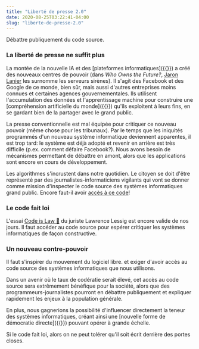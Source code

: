 ```yaml
---
title: "Liberté de presse 2.0"
date: 2020-08-25T03:22:41-04:00
slug: "liberte-de-presse-2.0"
---
```


Débattre publiquement du code source.

<!--more-->

### La liberté de presse ne suffit plus

La montée de la nouvelle IA et des [plateformes informatiques]({{<ref
direct-economy>}}) a créé des nouveaux centres de pouvoir (dans *Who Owns
the Future?*, <a href="http://www.jaronlanier.com/" target="_blank">Jaron
Lanier</a> les surnomme les serveurs sirènes).  Il s'agit des Facebook et des
Google de ce monde, bien sûr, mais aussi d'autres entreprises moins connues et
certaines agences gouvernementales.  Ils  utilisent l'accumulation des données
et l'apprentissage machine pour construire une [compréhension artificielle du
monde]({{<ref understanding-the-world>}}) qu'ils exploitent à leurs fins,
en se gardant bien de la partager avec le grand public.

La presse conventionnelle est mal équipée pour critiquer ce nouveau pouvoir
(même chose pour les tribunaux).  Par le temps que les iniquités programmés
d'un nouveau système informatique deviennent apparentes, il est trop tard: le
système est déjà adopté et revenir en arrière est très difficile (p.ex. comment
défaire Facebook?).  Nous avons besoin de mécanismes permettant de débattre en
amont, alors que les applications sont encore en cours de développement.

Les algorithmes s'incrustent dans notre quotidien. Le citoyen se doit
d'être représenté par des journalistes-informaticiens vigilants qui vont se
donner comme mission d'inspecter le code source des systèmes informatiques
grand public. Encore faut-il avoir 
<a href="/comment-aider#lois">accès à ce code</a>!

<h3 id="code-fait-loi">Le code fait loi</h3>

L'essai <a href="https://framablog.org/2010/05/22/code-is-law-lessig/"
target="_blank">Code is Law 🔗</a> du juriste Lawrence Lessig est encore valide
de nos jours.  Il faut accéder au code source pour espérer critiquer les
systèmes informatiques de façon constructive.

### Un nouveau contre-pouvoir

Il faut s'inspirer du mouvement du logiciel libre.
et exiger d'avoir accès au code source des systèmes informatiques que nous utilisons.

Dans un avenir où le taux de codératie serait élevé, cet accès au code source sera extrêmement bénéfique pour la société, 
alors que des programmeurs-journalistes pourront en débattre publiquement et expliquer rapidement les enjeux à la population générale.

En plus, nous gagnerions la possibilité d'influencer directement la teneur des systèmes informatiques, créant ainsi une [nouvelle forme de
démocratie directe]({{<ref reinventing-democracy>}}) pouvant opérer à grande échelle.


Si le code fait loi, alors on ne peut tolérer qu'il soit écrit derrière des portes closes.





